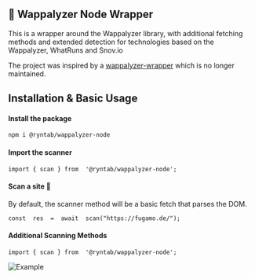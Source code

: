   ## 🧪 Wappalyzer Node Wrapper

This is a wrapper around the Wappalyzer library, with additional fetching methods and extended detection for technologies based on the Wappalyzer, WhatRuns and Snov.io

The project was inspired by a [wappalyzer-wrapper](https://www.npmjs.com/package/wappalyzer-wrapper) which is no longer maintained.

## Installation & Basic Usage
#### Install the package
```
npm i @ryntab/wappalyzer-node
```

####  Import the scanner
```
import { scan } from  '@ryntab/wappalyzer-node';
```

#### Scan a site 🔎
By default, the scanner method will be a basic fetch that parses the DOM. 
```
const  res  =  await  scan("https://fugamo.de/");
```
#### Additional Scanning Methods
```
import { scan } from  '@ryntab/wappalyzer-node';
```

![Example](/docs/example.gif)
